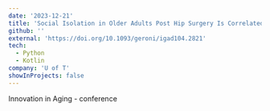 ```yaml
---
date: '2023-12-21'
title: 'Social Isolation in Older Adults Post Hip Surgery Is Correlated With Mobility and Physiological Indicators'
github: ''
external: 'https://doi.org/10.1093/geroni/igad104.2821'
tech:
  - Python
  - Kotlin
company: 'U of T'
showInProjects: false
---
```


Innovation in Aging - conference
